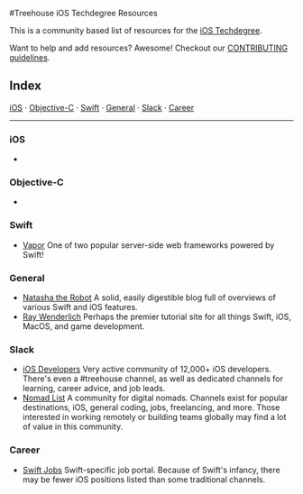 #Treehouse iOS Techdegree Resources


This is a community based list of resources for the [iOS Techdegree](https://www.teamtreehouse.com).

Want to help and add resources? Awesome! Checkout our [CONTRIBUTING guidelines](CONTRIBUTING.md).

## Index

[iOS](#iOS) ·
[Objective-C](#Objective-C) ·
[Swift](#Swift) ·
[General](#General) ·
[Slack](#Slack) ·
[Career](#Career)



-------

### iOS

*

### Objective-C

*

### Swift

* [Vapor](https://vapor.codes) One of two popular server-side web frameworks powered by Swift!

### General

* [Natasha the Robot](https://www.natashatherobot.com) A solid, easily digestible blog full of overviews of various Swift and iOS features.
* [Ray Wenderlich](https://www.raywenderlich.com) Perhaps the premier tutorial site for all things Swift, iOS, MacOS, and game development.

### Slack

* [iOS Developers](https://ios-developers.io) Very active community of 12,000+ iOS developers. There's even a #treehouse channel, as well as dedicated channels for learning, career advice, and job leads.
* [Nomad List](https://nomadlist.com) A community for digital nomads. Channels exist for popular destinations, iOS, general coding, jobs, freelancing, and more. Those interested in working remotely or building teams globally may find a lot of value in this community.

### Career

* [Swift Jobs](http://www.swift-jobs.com/) Swift-specific job portal. Because of Swift's infancy, there may be fewer iOS positions listed than some traditional channels.
